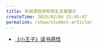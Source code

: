 ```yaml
---
title: 禾阅项目学校学生文章展示
createTime: 2025/02/04 23:45:47
permalink: /show/student-article/
---
```


- [《小王子》读书感悟](./《小王子》读书感悟.md)